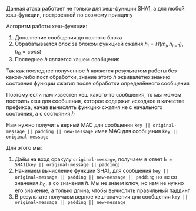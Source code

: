 Данная атака работает не только для хеш-функции SHA1, а для любой хэш-функции, построенной по схожему принципу

Алгоритм работы хеш-функции:
1. Дополнение сообщения до полного блока
2. Обрабатывается блок за блоком функцией сжатия $h_i = H(m_i, h_{i-1}), h_0 = const$
3. Последнее $h$ является хэшем сообщения

Так как последнее полученное $h$ является результатом работы без какой-либо пост обработки, знание этого $h$
эквивалетно знанию состояния функции сжатия после обработки определённого сообщения  

Поэтому если нам известен хеш какого-то сообщения, то мы можем постоить хеш для сообшения, которое содержит исходное в качестве префикса,
начав вычислять функцию сжатия не с начального состояния, а с состояния $h$
 
 
Нам нужно получить верный MAC для сообщения
`key || original-message || padding || new-message` имея MAC для сообщения  `key || original-message`  

Для этого мы:
1. Даём на вход оракулу `original-message`, получаем в ответ `h = SHA1(key || original-message || padding)`
3. Начинаем вычисление функции SHA1, для сообщения `key || original-message || padding || new-message || padding` но не со значения $h_0$, а со значения $h$. Мы не знаем ключ, но нам не нужно его значение, а только длина, чтобы вычислить правильный паддинг 
4. В результате получаем верное хеш-значения для сообщения `key || original-message || padding || new-message`

